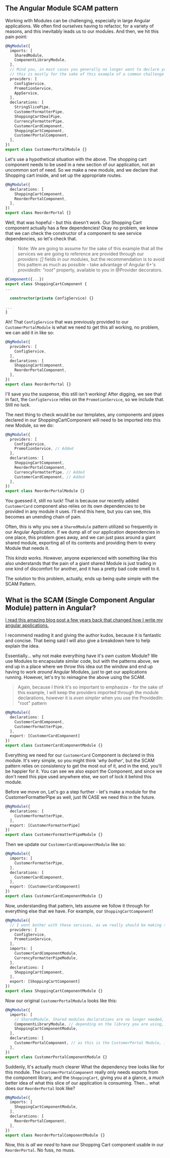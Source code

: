 ## The Angular Module SCAM pattern

Working with Modules can be challenging, especially in large Angular applications. We often find ourselves having to refactor, for a variety of reasons, and this inevitably leads us to our modules. And then, we hit this pain point:


```typescript
@NgModule({
  imports: [
    SharedModule,
    ComponentLibraryModule,
  ],
  // Mind you, in most cases you generally no longer want to declare your services in your modules
  // this is mostly for the sake of this example of a common challenge we have faced and often continue to face
  providers: [
    ConfigService, 
    PromotionService, 
    AppService,
  ],
  declarations: [
    StringSlicePipe,
    CustomerFormatterPipe,
    ShoppingCartDealPipe,
    CurrencyFormatterPipe,
    CustomerCardComponent,
    ShoppingCartComponent,
    CustomerPortalComponent,
  ],
})
export class CustomerPortalModule {}
```

Let's use a hypothetical situation with the above. The shopping cart component needs to be used in a new section of our application, not an uncommon sort of need. So we make a new module, and we declare that Shopping cart inside, and set up the appropriate routes.

```typescript
@NgModule({
  declarations: [
    ShoppingCartComponent,
    ReorderPortalComponent,
  ],
})
export class ReorderPortal {}
```

Well, that was hopeful - but this doesn't work. Our Shopping Cart component actually has a few dependencies! Okay no problem, we know that we can check the constructor of a component to see service dependencies, so let's check that.

> Note: We are going to assume for the sake of this example that all the services we are going to reference are provided through our *providers: []* fields in our modules, but the recommendation is to avoid this pattern as much as possible - take advantage of Angular 6+'s *providedIn: "root"* property, available to you in @Provider decorators.

```typescript
@Component({...})
export class ShoppingCartComponent {
...
  
  constructor(private ConfigService) {}
  
...
}
```

Ah! That `ConfigService` that was previously provided to our `CustomerPortalModule` is what we need to get this all working, no problem, we can add it in like so:

```typescript
@NgModule({
  providers: [
    ConfigService,
  ],
  declarations: [
    ShoppingCartComponent,
    ReorderPortalComponent,
  ],
})
export class ReorderPortal {}
```

I'll save you the suspense, this still isn't working! After digging, we see that in fact, the `ConfigService` relies on the `PromotionService`, so we include that. Still no luck.

The next thing to check would be our templates, any components and pipes declared in our ShoppingCartComponent will need to be imported into this new Module, so we do:

```typescript
@NgModule({
  providers: [
    ConfigService,
    PromotionService, // Added
  ],
  declarations: [
    ShoppingCartComponent,
    ReorderPortalComponent,
    CurrencyFormatterPipe, // Added
    CustomerCardComponent, // Added
  ],
})
export class ReorderPortalModule {}
```

You guessed it, still no luck! That is because our recently added `CustomerCard` component also relies on its own dependencies to be provided in any module it uses. I'll end this here, but you can see, this becomes an unending chain of pain.

Often, this is why you see a `SharedModule` pattern utilized so frequently in our Angular Application. If we dump all of our application dependencies in one place, this problem goes away, and we can just pass around a giant shared module, exporting all of its contents and providing them to every Module that needs it.

This _kinda_ works. However, anyone experienced with something like this also understands that the pain of a giant shared Module is just trading in one kind of discomfort for another, and it has a pretty bad code smell to it.

The solution to this problem, actually, ends up being quite simple with the SCAM Pattern.

## What is the SCAM (Single Component Angular Module) pattern in Angular?

[I read this amazing blog post a few years back that changed how I write my angular applications.](https://medium.com/marmicode/your-angular-module-is-a-scam-b4136ca3917b)

I recommend reading it and giving the author kudos, because it is fantastic and concise. That being said I will also give a breakdown here to help explain the idea.

Essentially... why not make everything have it's _own_ custom Module? We use Modules to encapsulate similar code, but with the patterns above, we end up in a place where we throw this idea out the window and end up having to work _around_ Angular Modules, just to get our applications running. However, let's try to reimagine the above using the SCAM.

> Again, because I think it's so important to emphasize - for the sake of this example, I will keep the providers imported through the module declarations, however it is _even simpler_ when you use the ProvidedIn: "root" pattern

```typescript
@NgModule({
  declarations: [
    CustomerCardComponent,
    CustomerFormatterPipe,
  ],
  export: [CustomerCardComponent]
})
export class CustomerCardComponentModule {}

```

Everything we need for our `CustomerCard` Component is declared in this module. It's very simple, so you might think '_why bother_', but the SCAM pattern relies on consistency to get the most out of it, and in the end, you'll be happier for it. You can see we also export the Component, and since we don't need this pipe used anywhere else, we sort of lock it behind this module.

Before we move on, Let's go a step further - let's make a module for the CustomerFormatterPipe as well, just IN CASE we need this in the future.

```typescript
@NgModule({
  declarations: [
    CustomerFormatterPipe,
  ],
  export: [CustomerFormatterPipe]
})
export class CustomerFormatterPipeModule {}

```

Then we update our `CustomerCardComponentModule` like so:

```typescript
@NgModule({
  imports: [
    CustomerFormatterPipe,
  ],
  declarations: [
    CustomerCardComponent,
  ],
  export: [CustomerCardComponent]
})
export class CustomerCardComponentModule {}

```

Now, understanding that pattern, lets assume we follow it through for everything else that we have. For example, our `ShoppingCartComponent`!

```typescript
@NgModule({
  // I wont bother with these services, as we really should be making them providedIn: 'root'!
  providers: [
    ConfigService, 
    PromotionService,
  ],
  imports: [
    CustomerCardComponentModule,
    CurrencyFormatterPipeModule,
  ],
  declarations: [
    ShoppingCartComponent,
  ],
  export: [ShoppingCartComponent]
})
export class ShoppingCartComponentModule {}

```

Now our original `CustomerPortalModule` looks like this:

```typescript
@NgModule({
  imports: [
    // SharedModule, Shared modules declarations are no longer needed, as they are explicitly defined in each dependency
    ComponentLibraryModule, // depending on the library you are using, this can also be broken up for each module, and is something I would recommend
    ShoppingCartComponentModule,
  ],
  declarations: [
    CustomerPortalComponent, // as this is the CustomerPortal Module, it is fine to keep in the declaration like so!
  ],
})
export class CustomerPortalComponentModule {}
```

Suddenly, It's actually much clearer What the dependency tree looks like for this module. The `CustomerPortalComponent` really only needs exports from the component library, and the `ShoppingCart`, giving you at a glance, a *much* better idea of what this slice of our application is consuming. Then... what does our `ReorderPortal` look like?

```typescript
@NgModule({
  imports: [
    ShoppingCartComponentModule,
  ],
  declarations: [
    ReorderPortalComponent,
  ],
})
export class ReorderPortalComponentModule {}
```

Now, this is _all we need_ to have our Shopping Cart component usable in our `ReorderPortal`. No fuss, no muss.
